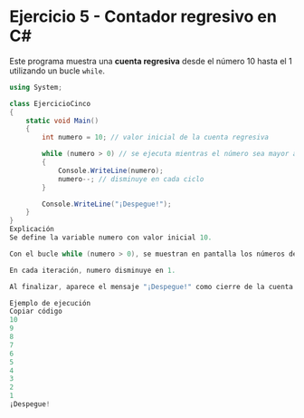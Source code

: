 # Ejercicio 5 - Contador regresivo en C#

Este programa muestra una **cuenta regresiva** desde el número 10 hasta el 1 utilizando un bucle `while`.



```csharp
using System;

class EjercicioCinco
{
    static void Main()
    {
        int numero = 10; // valor inicial de la cuenta regresiva

        while (numero > 0) // se ejecuta mientras el número sea mayor a 0
        {
            Console.WriteLine(numero);
            numero--; // disminuye en cada ciclo
        }

        Console.WriteLine("¡Despegue!");
    }
}
Explicación
Se define la variable numero con valor inicial 10.

Con el bucle while (numero > 0), se muestran en pantalla los números de forma descendente.

En cada iteración, numero disminuye en 1.

Al finalizar, aparece el mensaje "¡Despegue!" como cierre de la cuenta regresiva.

Ejemplo de ejecución
Copiar código
10
9
8
7
6
5
4
3
2
1
¡Despegue!